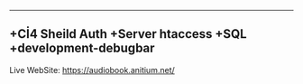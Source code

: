 ---------
+Cİ4 Sheild Auth
+Server htaccess
+SQL
+development-debugbar
-----------------

Live WebSite: https://audiobook.anitium.net/